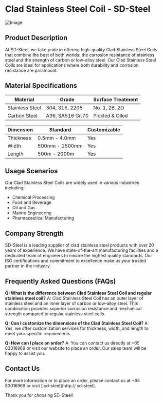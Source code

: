 # Clad Stainless Steel Coil - SD-Steel

![Image](https://github.com/user-attachments/assets/2567258e-e124-4816-932d-1809bd27ef0b)

## Product Description

At SD-Steel, we take pride in offering high-quality Clad Stainless Steel Coils that combine the best of both worlds: the corrosion resistance of stainless steel and the strength of carbon or low-alloy steel. Our Clad Stainless Steel Coils are ideal for applications where both durability and corrosion resistance are paramount.

## Material Specifications

| Material | Grade | Surface Treatment |
|----------|-------|-------------------|
| Stainless Steel | 304, 316, 2205 | No. 1, 2B, 2D |
| Carbon Steel | A36, SA516 Gr.70 | Pickled & Oiled |

| Dimension | Standard | Customizable |
|-----------|----------|--------------|
| Thickness | 0.5mm - 4.0mm | Yes |
| Width     | 600mm - 1500mm | Yes |
| Length    | 500m - 2000m   | Yes |

## Usage Scenarios

Our Clad Stainless Steel Coils are widely used in various industries including:
- Chemical Processing
- Food and Beverage
- Oil and Gas
- Marine Engineering
- Pharmaceutical Manufacturing

## Company Strength

SD-Steel is a leading supplier of clad stainless steel products with over 20 years of experience. We have state-of-the-art manufacturing facilities and a dedicated team of engineers to ensure the highest quality standards. Our ISO certifications and commitment to excellence make us your trusted partner in the industry.

## Frequently Asked Questions (FAQs)

**Q: What is the difference between Clad Stainless Steel Coil and regular stainless steel coil?**
A: Clad Stainless Steel Coil has an outer layer of stainless steel and an inner layer of carbon or low-alloy steel. This combination provides superior corrosion resistance and mechanical strength compared to regular stainless steel coils.

**Q: Can I customize the dimensions of the Clad Stainless Steel Coil?**
A: Yes, we offer customization services for thickness, width, and length to meet your specific requirements.

**Q: How can I place an order?**
A: You can contact us directly at +65 83016969 or visit our website to place an order. Our sales team will be happy to assist you.

## Contact Us

For more information or to place an order, please contact us at +65 83016969 or visit [ sd-steel](http:// sd-steel).

Thank you for choosing SD-Steel!